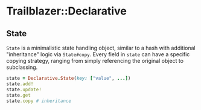 # Trailblazer::Declarative


## State

`State` is a minimalistic state handling object, similar to a hash with
additional "inheritance" logic via `State#copy`. Every field in `state`
can have a specific copying strategy, ranging from simply referencing the
original object to subclassing.

```ruby
state = Declarative.State(key: ["value", ...])
state.add!
state.update!
state.get
state.copy # inheritance
```

